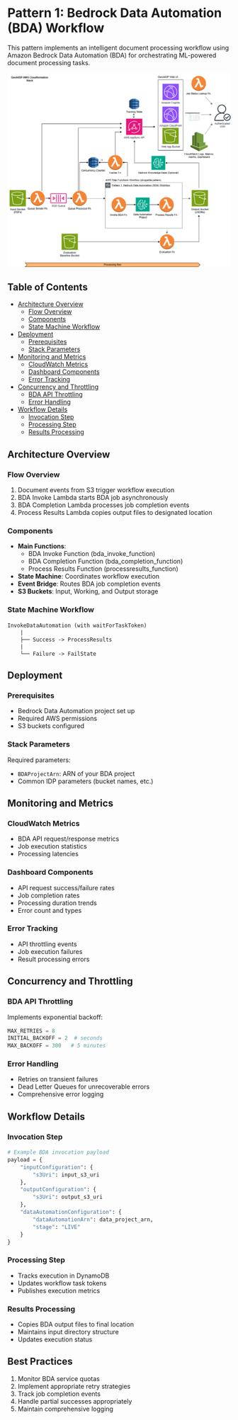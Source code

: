 # Pattern 1: Bedrock Data Automation (BDA) Workflow

This pattern implements an intelligent document processing workflow using Amazon Bedrock Data Automation (BDA) for orchestrating ML-powered document processing tasks.

<img src="../../images/IDP-Pattern1-BDA.drawio.png" alt="Architecture" width="800">

## Table of Contents

- [Architecture Overview](#architecture-overview)
  - [Flow Overview](#flow-overview)
  - [Components](#components)
  - [State Machine Workflow](#state-machine-workflow)
- [Deployment](#deployment)
  - [Prerequisites](#prerequisites)
  - [Stack Parameters](#stack-parameters)
- [Monitoring and Metrics](#monitoring-and-metrics)
  - [CloudWatch Metrics](#cloudwatch-metrics)
  - [Dashboard Components](#dashboard-components)
  - [Error Tracking](#error-tracking)
- [Concurrency and Throttling](#concurrency-and-throttling)
  - [BDA API Throttling](#bda-api-throttling)
  - [Error Handling](#error-handling)
- [Workflow Details](#workflow-details)
  - [Invocation Step](#invocation-step)
  - [Processing Step](#processing-step)
  - [Results Processing](#results-processing)

## Architecture Overview

### Flow Overview
1. Document events from S3 trigger workflow execution
2. BDA Invoke Lambda starts BDA job asynchronously
3. BDA Completion Lambda processes job completion events
4. Process Results Lambda copies output files to designated location

### Components
- **Main Functions**:
  - BDA Invoke Function (bda_invoke_function)
  - BDA Completion Function (bda_completion_function) 
  - Process Results Function (processresults_function)
- **State Machine**: Coordinates workflow execution
- **Event Bridge**: Routes BDA job completion events
- **S3 Buckets**: Input, Working, and Output storage

### State Machine Workflow
```
InvokeDataAutomation (with waitForTaskToken)
    |
    ├── Success -> ProcessResults
    |
    └── Failure -> FailState
```

## Deployment

### Prerequisites
- Bedrock Data Automation project set up
- Required AWS permissions
- S3 buckets configured

### Stack Parameters

Required parameters:
- `BDAProjectArn`: ARN of your BDA project
- Common IDP parameters (bucket names, etc.)

## Monitoring and Metrics

### CloudWatch Metrics
- BDA API request/response metrics
- Job execution statistics
- Processing latencies

### Dashboard Components
- API request success/failure rates
- Job completion rates
- Processing duration trends
- Error count and types

### Error Tracking
- API throttling events
- Job execution failures
- Result processing errors

## Concurrency and Throttling

### BDA API Throttling
Implements exponential backoff:
```python
MAX_RETRIES = 8
INITIAL_BACKOFF = 2  # seconds
MAX_BACKOFF = 300   # 5 minutes
```

### Error Handling
- Retries on transient failures
- Dead Letter Queues for unrecoverable errors
- Comprehensive error logging

## Workflow Details

### Invocation Step
```python
# Example BDA invocation payload
payload = {
    "inputConfiguration": {
        "s3Uri": input_s3_uri
    },
    "outputConfiguration": {
        "s3Uri": output_s3_uri
    },
    "dataAutomationConfiguration": {
        "dataAutomationArn": data_project_arn,
        "stage": "LIVE"
    }
}
```

### Processing Step
- Tracks execution in DynamoDB
- Updates workflow task tokens
- Publishes execution metrics

### Results Processing
- Copies BDA output files to final location
- Maintains input directory structure
- Updates execution status

## Best Practices
1. Monitor BDA service quotas
2. Implement appropriate retry strategies
3. Track job completion events
4. Handle partial successes appropriately
5. Maintain comprehensive logging